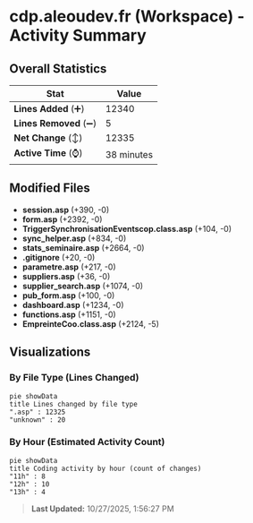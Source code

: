 # cdp.aleoudev.fr (Workspace) - Activity Summary 

## Overall Statistics

| Stat                   | Value                                                             |
| ---------------------- | ----------------------------------------------------------------- |
| **Lines Added** (➕)   | 12340                                          |
| **Lines Removed** (➖) | 5                                        |
| **Net Change** (↕)    | 12335                |
| **Active Time** (⌚)   | 38 minutes |


## Modified Files
- **session.asp** (+390, -0)
- **form.asp** (+2392, -0)
- **TriggerSynchronisationEventscop.class.asp** (+104, -0)
- **sync_helper.asp** (+834, -0)
- **stats_seminaire.asp** (+2664, -0)
- **.gitignore** (+20, -0)
- **parametre.asp** (+217, -0)
- **suppliers.asp** (+36, -0)
- **supplier_search.asp** (+1074, -0)
- **pub_form.asp** (+100, -0)
- **dashboard.asp** (+1234, -0)
- **functions.asp** (+1151, -0)
- **EmpreinteCoo.class.asp** (+2124, -5)

## Visualizations

### By File Type (Lines Changed)

```mermaid
pie showData
title Lines changed by file type
".asp" : 12325
"unknown" : 20
```

### By Hour (Estimated Activity Count)

```mermaid
pie showData
title Coding activity by hour (count of changes)
"11h" : 8
"12h" : 10
"13h" : 4
```


> **Last Updated:** 10/27/2025, 1:56:27 PM